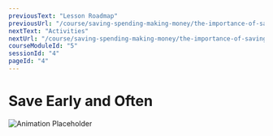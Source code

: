 ```yaml
---
previousText: "Lesson Roadmap"
previousUrl: "/course/saving-spending-making-money/the-importance-of-saving/roadmap"
nextText: "Activities"
nextUrl: "/course/saving-spending-making-money/the-importance-of-saving/activities"
courseModuleId: "5"
sessionId: "4"
pageId: "4"
---
```



# Save Early and Often
![Animation Placeholder](/assets/img/animation-placeholder.jpg)